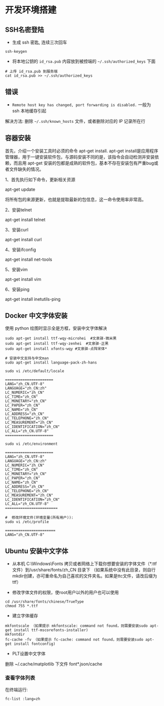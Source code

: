 # 开发环境搭建

## SSH名密登陆

* 生成 ssh 密匙, 连续三次回车

```shell
ssh-keygen
```

* 将本地公钥的 `id_rsa.pub` 内容放到被控端的 `~/.ssh/authorized_keys` 下面

```shell
# 上传 id_rsa.pub 到服务端
cat id_rsa.pub >> ~/.ssh/authorized_keys
```

## 错误

* `Remote host key has changed, port forwarding is disabled.` 一般为 ssh 本地缓存引起

解决方法: 删除 `~/.ssh/known_hosts` 文件，或者删除对应的 IP 记录所在行

## 容器安装

首先，介绍一个安装工具时必须的命令 apt-get install. apt-get install是应用程序管理器，用于一键安装软件包，与源码安装不同的是，该指令会自动检测并安装依赖，而且用 apt-get 安装的包都是成熟的软件包，基本不存在安装包有严重bug或者文件缺失的情况。

1、首先执行如下命令，更新相关资源

apt-get update

将所有包的来源更新，也就是提取最新的包信息，这一命令使用率非常高。

2、安装telnet

apt-get install telnet

3、安装curl

apt-get install curl

4、安装ifconfig

apt-get install net-tools

5、安装vim

apt-get install vim

6、安装ping

apt-get install inetutils-ping

## Docker 中文字体安装

使用 python 绘图时显示全是方框，安装中文字体解决

```
sudo apt-get install ttf-wqy-microhei  #文泉驿-微米黑
sudo apt-get install ttf-wqy-zenhei  #文泉驿-正黑
sudo apt-get install xfonts-wqy #文泉驿-点阵宋体*
```

```
# 安装中文支持与中文man
sudo apt-get install language-pack-zh-hans

sudo vi /etc/default/locale

======================
LANG="zh_CN.UTF-8"
LANGUAGE="zh_CN:zh"
LC_NUMERIC="zh_CN"
LC_TIME="zh_CN"
LC_MONETARY="zh_CN"
LC_PAPER="zh_CN"
LC_NAME="zh_CN"
LC_ADDRESS="zh_CN"
LC_TELEPHONE="zh_CN"
LC_MEASUREMENT="zh_CN"
LC_IDENTIFICATION="zh_CN"
LC_ALL="zh_CN.UTF-8"
======================

sudo vi /etc/environment

======================
LANG="zh_CN.UTF-8"
LANGUAGE="zh_CN:zh"
LC_NUMERIC="zh_CN"
LC_TIME="zh_CN"
LC_MONETARY="zh_CN"
LC_PAPER="zh_CN"
LC_NAME="zh_CN"
LC_ADDRESS="zh_CN"
LC_TELEPHONE="zh_CN"
LC_MEASUREMENT="zh_CN"
LC_IDENTIFICATION="zh_CN"
LC_ALL="zh_CN.UTF-8"
========================

#  修改环境文件(环境变量(所有用户)):
sudo vi /etc/profile

=======================
LANG="zh_CN.UTF-8"
```
## Ubuntu 安装中文字体

* 从本机 C:\Windows\Fonts 拷贝或者网络上下载你想要安装的字体文件（*.ttf文件）到/usr/share/fonts/zh_CN 目录下
（如果系统中没有此目录，则自行mkdir创建，亦可重命名为自己喜欢的文件夹名。如果是ttc文件，请改后缀为ttf）

* 修改字体文件的权限，使root用户以外的用户也可以使用

```
cd /usr/share/fonts/chinese/TrueType
chmod 755 *.ttf
```

* 建立字体缓存

```
mkfontscale （如果提示 mkfontscale: command not found，则需要安装sudo apt-get install ttf-mscorefonts-installer)
mkfontdir
fc-cache -fv （如果提示 fc-cache: command not found，则需要安装sudo apt-get install fontconfig)
```

* PLT设置中文字体

删除 ~/.cache/matplotlib 下文件 font*.json/cache

### 查看字体列表

在终端运行:

```
fc-list :lang=zh
```

